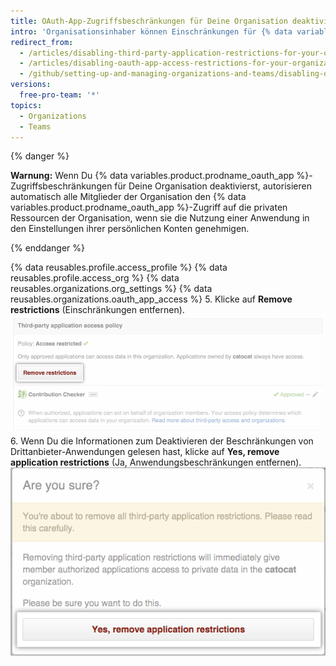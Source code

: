 ```yaml
---
title: OAuth-App-Zugriffsbeschränkungen für Deine Organisation deaktivieren
intro: 'Organisationsinhaber können Einschränkungen für {% data variables.product.prodname_oauth_app %}s aufheben, die Zugriff auf die Ressourcen der Organisation haben.'
redirect_from:
  - /articles/disabling-third-party-application-restrictions-for-your-organization/
  - /articles/disabling-oauth-app-access-restrictions-for-your-organization
  - /github/setting-up-and-managing-organizations-and-teams/disabling-oauth-app-access-restrictions-for-your-organization
versions:
  free-pro-team: '*'
topics:
  - Organizations
  - Teams
---
```


{% danger %}

**Warnung:** Wenn Du {% data variables.product.prodname_oauth_app %}-Zugriffsbeschränkungen für Deine Organisation deaktivierst, autorisieren automatisch alle Mitglieder der Organisation den {% data variables.product.prodname_oauth_app %}-Zugriff auf die privaten Ressourcen der Organisation, wenn sie die Nutzung einer Anwendung in den Einstellungen ihrer persönlichen Konten genehmigen.

{% enddanger %}

{% data reusables.profile.access_profile %}
{% data reusables.profile.access_org %}
{% data reusables.organizations.org_settings %}
{% data reusables.organizations.oauth_app_access %}
5. Klicke auf **Remove restrictions** (Einschränkungen entfernen). ![Schaltfläche „Remove restrictions“ (Beschränkungen entfernen)](/assets/images/help/settings/settings-third-party-remove-restrictions.png)
6. Wenn Du die Informationen zum Deaktivieren der Beschränkungen von Drittanbieter-Anwendungen gelesen hast, klicke auf **Yes, remove application restrictions** (Ja, Anwendungsbeschränkungen entfernen). ![Remove confirmation button](/assets/images/help/settings/settings-third-party-confirm-disable.png)
